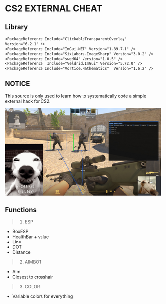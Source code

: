 # CS2 EXTERNAL CHEAT
 
## Library
    <PackageReference Include="ClickableTransparentOverlay" Version="6.2.1" />
    <PackageReference Include="ImGui.NET" Version="1.89.7.1" />
    <PackageReference Include="SixLabors.ImageSharp" Version="3.0.2" />
    <PackageReference Include="swed64" Version="1.0.5" />
    <PackageReference  Include="Veldrid.ImGui" Version="5.72.0" />
    <PackageReference Include="Vortice.Mathematics"  Version="1.6.2" />

## NOTICE
This source is only used to learn how to systematically code a simple external hack for CS2.

<img src="https://github.com/disahere/CS-2-External/blob/main/Picture/hhhhh.jpg" width="1200" />

## Functions
> 1. ESP
   - BoxESP
   - HealthBar + value
   - Line
   - DOT
   - Distance
>
> 2. AIMBOT
   - Aim
   - Closest to crosshair
>
> 3. COLOR
   - Variable colors for everything
